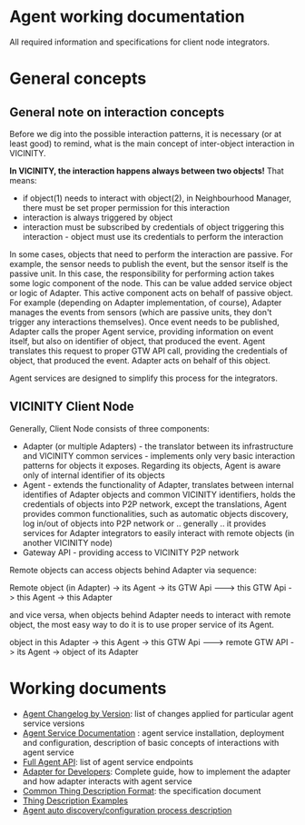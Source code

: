 # Agent working documentation

All required information and specifications for client node integrators.

# General concepts

## General note on interaction concepts

Before we dig into the possible interaction patterns, it is necessary (or at least good) to remind, what is the main
concept of inter-object interaction in VICINITY.

**In VICINITY, the interaction happens always between two objects!** That means:
* if object(1) needs to interact with object(2), in Neighbourhood Manager, there must be set proper permission for this interaction
* interaction is always triggered by object
* interaction must be subscribed by credentials of object triggering this interaction - object must use its credentials to perform the interaction

In some cases, objects that need to perform the interaction are passive. For example, the sensor needs to publish the event, but
the sensor itself is the passive unit. In this case, the responsibility for performing action takes some logic component of the node.
This can be value added service object or logic of Adapter. This active component acts on behalf of passive object.
For example (depending on Adapter implementation, of course), Adapter manages the events from sensors
(which are passive units, they don't trigger any interactions themselves).
Once event needs to be published, Adapter calls the proper Agent service, providing information on event itself, but also
on identifier of object, that produced the event. Agent translates this request to proper GTW API call, providing the credentials
of object, that produced the event. Adapter acts on behalf of this object.

Agent services are designed to simplify this process for the integrators.

## VICINITY Client Node

Generally, Client Node consists of three components:
* Adapter (or multiple Adapters) - the translator between its infrastructure and VICINITY common services - implements only very basic interaction
 patterns for objects it exposes. Regarding its objects, Agent is aware only of internal identifier of its objects
* Agent - extends the functionality of Adapter, translates between internal identifies of Adapter objects and common VICINITY identifiers,
holds the credentials of objects into P2P network, except the translations, Agent provides common functionalities, such as
automatic objects discovery, log in/out of objects into P2P network or .. generally .. it provides services for Adapter
integrators to easily interact with remote objects (in another VICINITY node)
* Gateway API - providing access to VICINITY P2P network

Remote objects can access objects behind Adapter via sequence:

Remote object (in Adapter) -> its Agent -> its GTW Api ---> this GTW Api -> this Agent -> this Adapter

and vice versa, when objects behind Adapter needs to interact with remote object, the most easy way to do it is to
 use proper service of its Agent.

object in this Adapter -> this Agent -> this GTW Api ---> remote GTW API -> its Agent -> object of its Adapter

# Working documents
* [Agent Changelog by Version](docs/AGENT_CHANGELOG.md): list of changes applied for particular agent service versions
* [Agent Service Documentation](docs/AGENT.md) : agent service installation, deployment and configuration, description of basic concepts of interactions with agent service
* [Full Agent API](docs/AGENT_API.md): list of agent service endpoints
* [Adapter for Developers](docs/ADAPTER.md): Complete guide, how to implement the adapter and how adapter interacts with agent service
* [Common Thing Description Format](docs/TD.md): the specification document
* [Thing Description Examples](docs/TDExamples.md)
* [Agent auto discovery/configuration process description](docs/DISCO.md)
